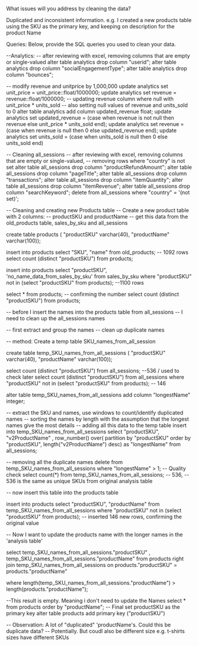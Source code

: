 What issues will you address by cleaning the data?

Duplicated and inconsistent information. e.g. I created a new products table using the SKU as the primary key, and keeping on description for the product Name



Queries:
Below, provide the SQL queries you used to clean your data.

--Analytics:
-- after reviewing with excel, removing columns that are empty or single-valued
alter table analytics
drop column "userid";
alter table analytics
drop column "socialEngagementType";
alter table analytics
drop column "bounces";

-- modify revenue and unitprice by 1,000,000
update analytics
set unit_price = unit_price::float/1000000;
update analytics
set revenue = revenue::float/1000000;
-- updating revenue column where null with unit_price * units_sold
-- also setting null values of revenue and units_sold to 0
alter table analytics
add column updated_revenue float;
update analytics
set updated_revenue = 
	(case 	when revenue is not null then revenue
			else unit_price * units_sold
	end);
update analytics
set revenue = 
	(case when revenue is null then 0
		else updated_revenue
	end);
update analytics
set units_sold = 
	(case when units_sold is null then 0
		else units_sold
	end)


-- Cleaning all_sessions
-- after reviewing with excel, removing columns that are empty or single-valued, 
-- removing rows where "country" is not set
alter table all_sessions
drop column "productRefundAmount";
alter table all_sessions
drop column "pageTitle";
alter table all_sessions
drop column "transactions";
alter table all_sessions
drop column "itemQuantity";
alter table all_sessions
drop column "itemRevenue";
alter table all_sessions
drop column "searchKeyword";
delete from all_sessions
where "country" = '(not set)';

-- Cleaning and creating new Products table
-- Create a new product table with 2 columns:
-- productSKU and productName
-- get this data from the old_products table, sales_by_sku and all_sessions

create table products (
	"productSKU" varchar(40),
	"productName" varchar(100));
	
insert into products
	select "SKU", "name"
	from old_products; -- 1092 rows
select count (distinct "productSKU") from products;
	
insert into products 
	select "productSKU", 'no_name_data_from_sales_by_sku'
	from sales_by_sku
	where "productSKU" not in 
					(select "productSKU"
					from products); --1100 rows
					
select * from products; -- confirming the number 
select count (distinct "productSKU") from products;

-- before I insert the names into the products table from all_sessions
-- I need to clean up the all_sessions names

-- first extract and group the names 
-- clean up duplicate names

-- method: Create a temp table SKU_names_from_all_session
	
create table temp_SKU_names_from_all_sessions (
	"productSKU" varchar(40),
	"productName" varchar(100));

select count (distinct "productSKU") from all_sessions; --536 / used to check later
select count (distinct "productSKU") 
from all_sessions
where "productSKU" not in (select "productSKU" from products); -- 146

alter table temp_SKU_names_from_all_sessions
add column "longestName" integer;

-- extract the SKU and names, use windows to count/identify duplicated names
-- sorting the names by length with the assumption that the longest names give the most details
-- adding all this data to the temp table
insert into temp_SKU_names_from_all_sessions
	select "productSKU", "v2ProductName"
					, row_number() over(
						partition by "productSKU"
						order by "productSKU", length("v2ProductName") desc) 
						as "longestName"
	from all_sessions;

-- removing all the duplicate names
delete from temp_SKU_names_from_all_sessions
where "longestName" > 1;
-- Quality check
select count(*) from temp_SKU_names_from_all_sessions; -- 536, 
-- 536 is the same as unique SKUs from original analysis table


-- now insert this table into the products table

insert into products
	select "productSKU", "productName" 
	from temp_SKU_names_from_all_sessions
	where "productSKU" not in (select "productSKU" 
							   from products); 
-- inserted 146 new rows, confirming the original value

-- Now I want to update the products name with the longer names in the 'analysis table'
									
select temp_SKU_names_from_all_sessions."productSKU"
	, temp_SKU_names_from_all_sessions."productName" 
from products
right join temp_SKU_names_from_all_sessions
on products."productSKU" = products."productName"

where length(temp_SKU_names_from_all_sessions."productName") > length(products."productName");

--This result is empty. Meaning i don't need to update the Names
select * from products
order by "productName";
-- Final set productSKU as the primary key
alter table products
add primary key ("productSKU")

-- Observation: A lot of "duplicated" 'productName's. Could this be duplicate data? 
-- Potentially. But coudl also be different size e.g. t-shirts sizes have different SKUs